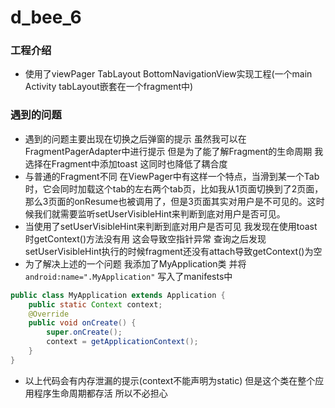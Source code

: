 # d_bee_6

### 工程介绍

- 使用了viewPager TabLayout BottomNavigationView实现工程(一个main Activity tabLayout嵌套在一个fragment中)

### 遇到的问题

- 遇到的问题主要出现在切换之后弹窗的提示 虽然我可以在FragmentPagerAdapter中进行提示 但是为了能了解Fragment的生命周期 我选择在Fragment中添加toast 这同时也降低了耦合度
- 与普通的Fragment不同 在ViewPager中有这样一个特点，当滑到某一个Tab时，它会同时加载这个tab的左右两个tab页，比如我从1页面切换到了2页面，那么3页面的onResume也被调用了，但是3页面其实对用户是不可见的。这时候我们就需要监听setUserVisibleHint来判断到底对用户是否可见。
- 当使用了setUserVisibleHint来判断到底对用户是否可见 我发现在使用toast时getContext()方法没有用 这会导致空指针异常 查询之后发现setUserVisibleHint执行的时候fragment还没有attach导致getContext()为空
- 为了解决上述的一个问题 我添加了MyApplication类 并将 `android:name=".MyApplication"`  写入了manifests中

```java
public class MyApplication extends Application {
    public static Context context;
    @Override
    public void onCreate() {
        super.onCreate();
        context = getApplicationContext();
    }
}
```

- 以上代码会有内存泄漏的提示(context不能声明为static) 但是这个类在整个应用程序生命周期都存活 所以不必担心
